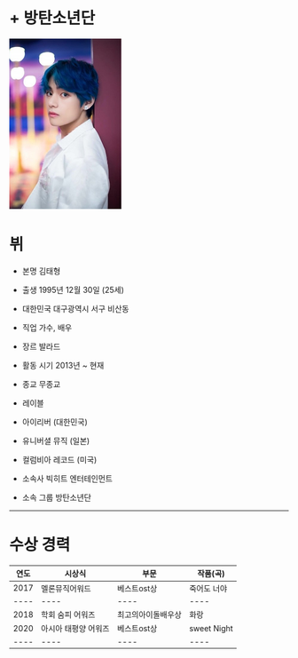 # + 방탄소년단

<img src ="parkJunSeoung_1.jpg" width="40%" > 

# 뷔

+ 본명	김태형

+ 출생	1995년 12월 30일 (25세)

+ 대한민국 대구광역시 서구 비산동

+ 직업	가수, 배우

+ 장르	발라드

+ 활동 시기	2013년 ~ 현재

+ 종교	무종교

+ 레이블	

+ 아이리버 (대한민국)

+ 유니버셜 뮤직 (일본)

+ 컬럼비아 레코드 (미국)

+ 소속사	빅히트 엔터테인먼트

+ 소속 그룹	방탄소년단

*******

# 수상 경력


|연도|시상식|부문|작품(곡)|
|----|----|----|----|
|2017|멜론뮤직어워드|베스트ost상|죽어도 너야|
|----|----|----|----|
|2018|학회 숨피 어워즈|최고의아이돌배우상|화랑|
|2020|아시아 태평양 어워즈|베스트ost상|sweet Night|
|----|----|----|----|
